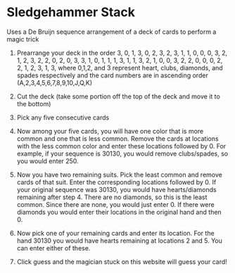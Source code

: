 # Sledgehammer Stack
Uses a De Bruijn sequence arrangement of a deck of cards to perform a magic trick

1) Prearrange your deck in the order 3, 0, 1, 3, 0, 2, 3, 2, 3, 1, 1, 0, 0, 0, 3, 2, 1, 2, 3, 2, 2, 0, 2, 0, 3, 3, 1, 0, 1, 1, 1, 3, 1, 1, 3, 2, 1, 0, 0, 3, 2, 2, 0, 0, 0, 2, 2, 1, 2, 3, 1, 3, where 0,1,2, and 3 represent heart, clubs, diamonds, and spades respectively and the card numbers are in ascending order (A,2,3,4,5,6,7,8,9,10,J,Q,K)

2) Cut the deck (take some portion off the top of the deck and move it to the bottom)

3) Pick any five consecutive cards

4) Now among your five cards, you will have one color that is more common and one that is less common. Remove the cards at locations with the less common color and enter these locations followed by 0. For example, if your sequence is 30130, you would remove clubs/spades, so you would enter 250.

5) Now you have two remaining suits. Pick the least common and remove cards of that suit. Enter the corresponding locations followed by 0. If your original sequence was 30130, you would have hearts/diamonds remaining after step 4. There are no diamonds, so this is the least common. Since there are none, you would just enter 0. If there were diamonds you would enter their locations in the original hand and then 0.

6) Now pick one of your remaining cards and enter its location. For the hand 30130 you would have hearts remaining at locations 2 and 5. You can enter either of these.

7) Click guess and the magician stuck on this website will guess your card!
